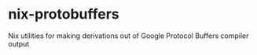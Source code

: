 # nix-protobuffers
Nix utilities for making derivations out of Google Protocol Buffers compiler output
